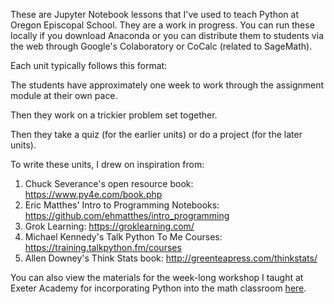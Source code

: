 These are Jupyter Notebook lessons that I've used to teach Python at Oregon Episcopal School. They are a work in progress. You can run these locally if you download Anaconda or you can distribute them to students via the web through Google's Colaboratory or CoCalc (related to SageMath). 

Each unit typically follows this format:

The students have approximately one week to work through the assignment module at their own pace.

Then they work on a trickier problem set together.

Then they take a quiz (for the earlier units) or do a project (for the later units).


To write these units, I drew on inspiration from:
1. Chuck Severance's open resource book: https://www.py4e.com/book.php
2. Eric Matthes' Intro to Programming Notebooks: https://github.com/ehmatthes/intro_programming
3. Grok Learning: https://groklearning.com/ 
4. Michael Kennedy's Talk Python To Me Courses: https://training.talkpython.fm/courses
5. Allen Downey's Think Stats book: http://greenteapress.com/thinkstats/

You can also view the materials for the week-long workshop I taught at Exeter Academy for incorporating Python into the math classroom [here](https://github.com/laurenshareshian/Python_For_Math_Teachers). 
